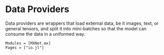 # Data Providers

Data providers are wrappers that load external data, be it images, text, or general tensors,
and split it into mini-batches so that the model can consume the data in a uniformed way.

```@autodocs
Modules = [MXNet.mx]
Pages = ["io.jl"]
```
